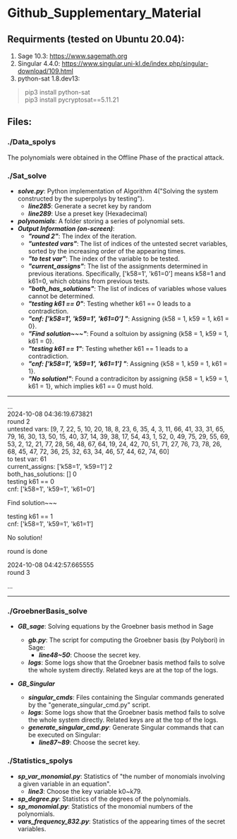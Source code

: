 # Github_Supplementary_Material

## Requirments (tested on Ubuntu 20.04):
1. Sage 10.3: https://www.sagemath.org
2. Singular 4.4.0: https://www.singular.uni-kl.de/index.php/singular-download/109.html
3. python-sat 1.8.dev13:
>pip3 install python-sat \
pip3 install pycryptosat==5.11.21



## Files:

### ./Data_spolys
The polynomials were obtained in the Offline Phase of the practical attack.

### ./Sat_solve

+ ***solve.py***: Python implementation of Algorithm 4("Solving the system constructed by the superpolys by testing").
    + ***line285***: Generate a secret key by random
    + ***line289***: Use a preset key (Hexadecimal)
+ ***polynomials***:  A folder storing a series of polynomial sets.
+ ***Output Information (on-screen)***:
    + ***"round 2"***: The index of the iteration.
    + ***"untested vars"***: The list of indices of the untested secret variables, sorted by the increasing order of the appearing times.
    + ***"to test var"***: The index of the variable to be tested.
    + ***"current_assigns"***: The list of the assignments determined in previous iterations. Specifically, ['k58=1', 'k61=0'] means k58=1 and k61=0, which obtains from previous tests.
    + ***"both_has_solutions"***: The list of indices of variables whose values cannot be determined.
    + ***"testing k61 == 0"***: Testing whether k61 == 0 leads to a contradiction.
    + ***"cnf:  ['k58=1', 'k59=1', 'k61=0'] "***: Assigning {k58 = 1, k59 = 1, k61 = 0}.
    + ***"Find solution~~~"***: Found a soltuion by assigning {k58 = 1, k59 = 1, k61 = 0}.
    + ***"testing k61 == 1"***: Testing whether k61 == 1 leads to a contradiction.
    + ***"cnf:  ['k58=1', 'k59=1', 'k61=1']  "***: Assigning {k58 = 1, k59 = 1, k61 = 1}.
    + ***"No solution!"***: Found a contradiciton by assigning {k58 = 1, k59 = 1, k61 = 1}, which implies k61 == 0 must hold.

---------------------------------------
...\
2024-10-08 04:36:19.673821\
round 2 \
untested vars:  [9, 7, 22, 5, 10, 20, 18, 8, 23, 6, 35, 4, 3, 11, 66, 41, 33, 31, 65, 79, 16, 30, 13, 50, 15, 40, 37, 14, 39, 38, 17, 54, 43, 1, 52, 0, 49, 75, 29, 55, 69, 53, 2, 12, 21, 77, 28, 56, 48, 67, 64, 19, 24, 42, 70, 51, 71, 27, 76, 73, 78, 26, 68, 45, 47, 72, 36, 25, 32, 63, 34, 46, 57, 44, 62, 74, 60]\
to test var: 61\
current_assigns:  ['k58=1', 'k59=1'] 2 \
both_has_solutions:  [] 0\
testing k61 == 0\
cnf:  ['k58=1', 'k59=1', 'k61=0'] 

Find solution~~~

testing k61 == 1\
cnf:  ['k58=1', 'k59=1', 'k61=1'] 

No solution!

round is done

2024-10-08 04:42:57.665555\
round 3

...

------------------------------

### ./GroebnerBasis_solve

+ ***GB_sage***: Solving equations by the Groebner basis method in Sage
    + ***gb.py***: The script for computing the Groebner basis (by Polybori) in Sage:
        + ***line48~50***: Choose the secret key.
    + ***logs***: Some logs show that the Groebner basis method fails to solve the whole system directly. Related keys are at the top of the logs.

+ ***GB_Singular***
    + ***singular_cmds***: Files containing the Singular commands generated by the "generate_singular_cmd.py" script.
    + ***logs***: Some logs show that the Groebner basis method fails to solve the whole system directly. Related keys are at the top of the logs.
    + ***generate_singular_cmd.py***: Generate Singular commands that can be executed on Singular:
        + ***line87~89***: Choose the secret key.

### ./Statistics_spolys
+ ***sp_var_monomial.py***: Statistics of "the number of monomials involving a given variable in an equation".
    + ***line3***: Choose the key variable k0~k79.
+ ***sp_degree.py***: Statistics of the degrees of the polynomials.
+ ***sp_monomial.py***: Statistics of the monomial numbers of the polynomials.
+ ***vars_frequency_832.py***: Statistics of the appearing times of the secret variables.


